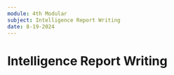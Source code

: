 ```yaml
---
module: 4th Modular
subject: Intelligence Report Writing
date: 8-19-2024
---
```


# Intelligence Report Writing
